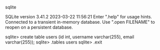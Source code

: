 sqlite

SQLite version 3.41.2 2023-03-22 11:56:21
Enter ".help" for usage hints.
Connected to a transient in-memory database.
Use ".open FILENAME" to reopen on a persistent database.


sqlite> create table users (id int, username varchar(255), email varchar(255));
sqlite> .tables
users
sqlite> .exit
